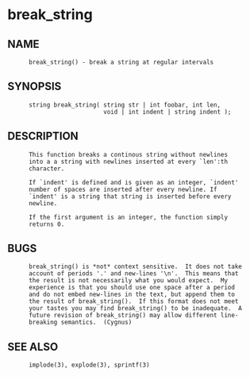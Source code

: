 # break_string
## NAME
          break_string() - break a string at regular intervals

## SYNOPSIS
          string break_string( string str | int foobar, int len,
                               void | int indent | string indent );

## DESCRIPTION
          This function breaks a continous string without newlines
          into a a string with newlines inserted at every `len':th
          character.

          If `indent' is defined and is given as an integer, `indent'
          number of spaces are inserted after every newline. If
          `indent' is a string that string is inserted before every
          newline.

          If the first argument is an integer, the function simply
          returns 0.

## BUGS
          break_string() is *not* context sensitive.  It does not take
          account of periods '.' and new-lines '\n'.  This means that
          the result is not necessarily what you would expect.  My
          experience is that you should use one space after a period
          and do not embed new-lines in the text, but append them to
          the result of break_string().  If this format does not meet
          your tastes you may find break_string() to be inadequate.  A
          future revision of break_string() may allow different line-
          breaking semantics.  (Cygnus)

## SEE ALSO
          implode(3), explode(3), sprintf(3)
